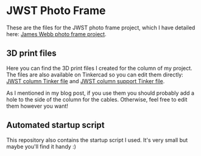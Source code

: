 # JWST Photo Frame
These are the files for the JWST photo frame project, which I have detailed here: [James Webb photo frame project](https://m7n.nl/article/james-webb-photo-frame/).

## 3D print files
Here you can find the 3D print files I created for the column of my project. The files are also available on Tinkercad so you can edit them directly: [JWST column Tinker file](https://www.tinkercad.com/things/85FGorEiJzZ-jwst-column) and [JWST column support Tinker file](https://www.tinkercad.com/things/k7WFIqCUeIF-jwst-column-support). 

As I mentioned in my blog post, if you use them you should probably add a hole to the side of the column for the cables. Otherwise, feel free to edit them however you want!

## Automated startup script

This repository also contains the startup script I used. It's very small but maybe you'll find it handy :)
